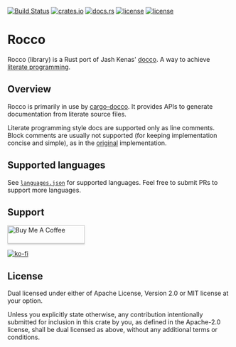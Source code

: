 
[![Build Status](https://github.com/creativcoder/rocco/workflows/build/badge.svg)](https://github.com/creativcoder/rocco/actions)
[![crates.io](https://img.shields.io/crates/v/rocco.svg)](https://crates.io/crates/rocco)
[![docs.rs](https://docs.rs/rocco/badge.svg)](https://docs.rs/rocco/)
[![license](https://img.shields.io/badge/License-MIT-blue.svg)](https://github.com/creativcoder/avrow/blob/master/LICENSE-MIT)
[![license](https://img.shields.io/badge/License-Apache%202.0-blue.svg)](https://github.com/creativcoder/avrow/blob/master/LICENSE-APACHE)

# Rocco

Rocco (library) is a Rust port of Jash Kenas' [docco](https://github.com/jashkenas/docco). A way to achieve [literate programming](http://www.literateprogramming.com/).

## Overview

Rocco is primarily in use by [cargo-docco](https://github.com/creativcoder/cargo-docco).
It provides APIs to generate documentation from literate source files.

Literate programming style docs are supported only as line comments. Block comments are usually not supported (for keeping implementation concise and simple), as in the [original](http://ashkenas.com/docco) implementation.

## Supported languages

See [`languages.json`](src/assets/languages.json) for supported languages. Feel free to submit PRs to support more languages.

## Support

<a href="https://www.buymeacoffee.com/creativcoder" target="_blank"><img src="https://www.buymeacoffee.com/assets/img/custom_images/orange_img.png" alt="Buy Me A Coffee" style="height: 41px !important;width: 174px !important;box-shadow: 0px 3px 2px 0px rgba(190, 190, 190, 0.5) !important;-webkit-box-shadow: 0px 3px 2px 0px rgba(190, 190, 190, 0.5) !important;" ></a>

[![ko-fi](https://www.ko-fi.com/img/githubbutton_sm.svg)](https://ko-fi.com/P5P71YZ0L)

## License

Dual licensed under either of Apache License, Version 2.0 or MIT license at your option.

Unless you explicitly state otherwise, any contribution intentionally submitted for inclusion in this crate by you, as defined in the Apache-2.0 license, shall be dual licensed as above, without any additional terms or conditions.